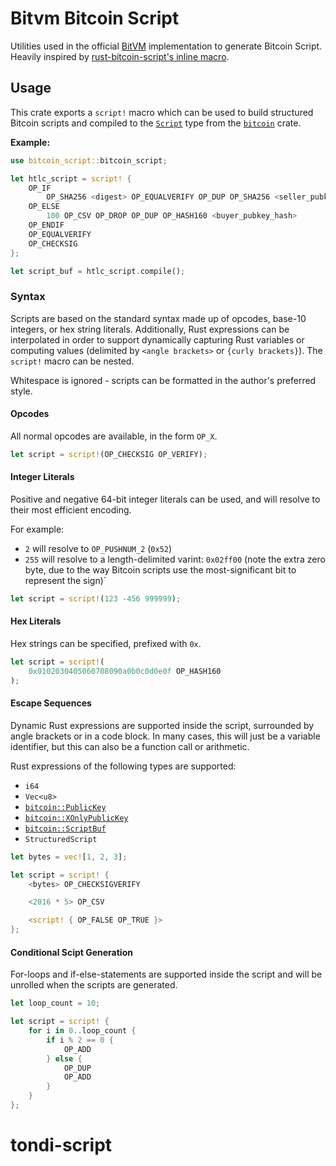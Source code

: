 # Bitvm Bitcoin Script

Utilities used in the official [BitVM](https://github.com/BitVM/BitVM) implementation to generate Bitcoin Script. Heavily inspired by [rust-bitcoin-script's inline macro](https://github.com/mappum/rust-bitcoin-script).

## Usage

This crate exports a `script!` macro which can be used to build structured Bitcoin scripts and compiled to the [`Script`](https://docs.rs/bitcoin/latest/bitcoin/struct.ScriptBuf.html) type from the [`bitcoin`](https://github.com/rust-bitcoin/rust-bitcoin) crate.

**Example:**

```rust
use bitcoin_script::bitcoin_script;

let htlc_script = script! {
    OP_IF
        OP_SHA256 <digest> OP_EQUALVERIFY OP_DUP OP_SHA256 <seller_pubkey_hash>
    OP_ELSE
        100 OP_CSV OP_DROP OP_DUP OP_HASH160 <buyer_pubkey_hash>
    OP_ENDIF
    OP_EQUALVERIFY
    OP_CHECKSIG
};

let script_buf = htlc_script.compile();
```

### Syntax

Scripts are based on the standard syntax made up of opcodes, base-10 integers, or hex string literals. Additionally, Rust expressions can be interpolated in order to support dynamically capturing Rust variables or computing values (delimited by `<angle brackets>` or `{curly brackets}`). The `script!` macro can be nested.

Whitespace is ignored - scripts can be formatted in the author's preferred style.

#### Opcodes

All normal opcodes are available, in the form `OP_X`.

```rust
let script = script!(OP_CHECKSIG OP_VERIFY);
```

#### Integer Literals

Positive and negative 64-bit integer literals can be used, and will resolve to their most efficient encoding.

For example:
- `2` will resolve to `OP_PUSHNUM_2` (`0x52`)
- `255` will resolve to a length-delimited varint: `0x02ff00` (note the extra zero byte, due to the way Bitcoin scripts use the most-significant bit to represent the sign)`

```rust
let script = script!(123 -456 999999);
```

#### Hex Literals

Hex strings can be specified, prefixed with `0x`.

```rust
let script = script!(
    0x0102030405060708090a0b0c0d0e0f OP_HASH160
);
```

#### Escape Sequences

Dynamic Rust expressions are supported inside the script, surrounded by angle brackets or in a code block. In many cases, this will just be a variable identifier, but this can also be a function call or arithmetic.

Rust expressions of the following types are supported:

- `i64`
- `Vec<u8>`
- [`bitcoin::PublicKey`](https://docs.rs/bitcoin/latest/bitcoin/struct.PublicKey.html)
- [`bitcoin::XOnlyPublicKey`](https://docs.rs/bitcoin/latest/bitcoin/struct.XOnlyPublicKey.html)
- [`bitcoin::ScriptBuf`](https://docs.rs/bitcoin/latest/bitcoin/struct.ScriptBuf.html)
- `StructuredScript`

```rust
let bytes = vec![1, 2, 3];

let script = script! {
    <bytes> OP_CHECKSIGVERIFY

    <2016 * 5> OP_CSV

    <script! { OP_FALSE OP_TRUE }>
};
```

#### Conditional Scipt Generation

For-loops and if-else-statements are supported inside the script and will be unrolled when the scripts are generated.

```rust
let loop_count = 10;

let script = script! {
    for i in 0..loop_count {
        if i % 2 == 0 {
            OP_ADD
        } else {
            OP_DUP
            OP_ADD
        }
    }
};

```
# tondi-script

